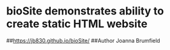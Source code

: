 # bioSite demonstrates ability to create static HTML website
##https://jb830.github.io/bioSite/
##Author Joanna Brumfield 
